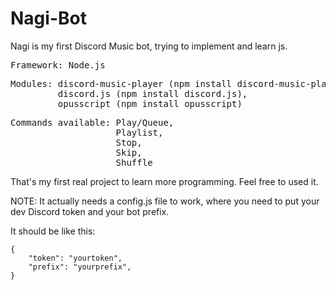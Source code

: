 # Nagi-Bot

Nagi is my first Discord Music bot, trying to implement and learn js.

<pre>
Framework: Node.js
</pre>            

<pre>
Modules: discord-music-player (npm install discord-music-player), 
         discord.js (npm install discord.js),
         opusscript (npm install opusscript)
</pre>

<pre>
Commands available: Play/Queue,
                    Playlist,
                    Stop,
                    Skip,
                    Shuffle
</pre>            
                    
That's my first real project to learn more programming. Feel free to used it.

NOTE: It actually needs a config.js file to work, where you need to put your dev Discord token and your bot prefix.

It should be like this:
<pre>
<code>{
    "token": "yourtoken",
    "prefix": "yourprefix",
}</code>
</pre>
